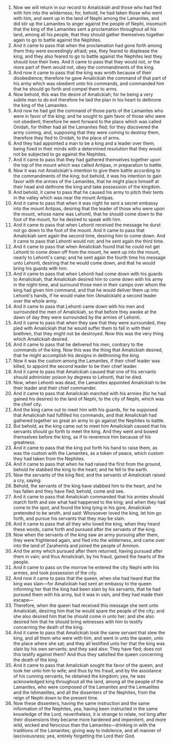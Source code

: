 1. Now we will return in our record to Amalickiah and those who had fled with him into the wilderness; for, behold, he had taken those who went with him, and went up in the land of Nephi among the Lamanites, and did stir up the Lamanites to anger against the people of Nephi, insomuch that the king of the Lamanites sent a proclamation throughout all his land, among all his people, that they should gather themselves together again to go to battle against the Nephites.
2. And it came to pass that when the proclamation had gone forth among them they were exceedingly afraid; yea, they feared to displease the king, and they also feared to go to battle against the Nephites lest they should lose their lives. And it came to pass that they would not, or the more part of them would not, obey the commandments of the king.
3. And now it came to pass that the king was wroth because of their disobedience; therefore he gave Amalickiah the command of that part of his army which was obedient unto his commands, and commanded him that he should go forth and compel them to arms.
4. Now behold, this was the desire of Amalickiah; for he being a very subtle man to do evil therefore he laid the plan in his heart to dethrone the king of the Lamanites.
5. And now he had got the command of those parts of the Lamanites who were in favor of the king; and he sought to gain favor of those who were not obedient; therefore he went forward to the place which was called Onidah, for thither had all the Lamanites fled; for they discovered the army coming, and, supposing that they were coming to destroy them, therefore they fled to Onidah, to the place of arms.
6. And they had appointed a man to be a king and a leader over them, being fixed in their minds with a determined resolution that they would not be subjected to go against the Nephites.
7. And it came to pass that they had gathered themselves together upon the top of the mount which was called Antipas, in preparation to battle.
8. Now it was not Amalickiah's intention to give them battle according to the commandments of the king; but behold, it was his intention to gain favor with the armies of the Lamanites, that he might place himself at their head and dethrone the king and take possession of the kingdom.
9. And behold, it came to pass that he caused his army to pitch their tents in the valley which was near the mount Antipas.
10. And it came to pass that when it was night he sent a secret embassy into the mount Antipas, desiring that the leader of those who were upon the mount, whose name was Lehonti, that he should come down to the foot of the mount, for he desired to speak with him.
11. And it came to pass that when Lehonti received the message he durst not go down to the foot of the mount. And it came to pass that Amalickiah sent again the second time, desiring him to come down. And it came to pass that Lehonti would not; and he sent again the third time.
12. And it came to pass that when Amalickiah found that he could not get Lehonti to come down off from the mount, he went up into the mount, nearly to Lehonti's camp; and he sent again the fourth time his message unto Lehonti, desiring that he would come down, and that he would bring his guards with him.
13. And it came to pass that when Lehonti had come down with his guards to Amalickiah, that Amalickiah desired him to come down with his army in the night-time, and surround those men in their camps over whom the king had given him command, and that he would deliver them up into Lehonti's hands, if he would make him (Amalickiah) a second leader over the whole army.
14. And it came to pass that Lehonti came down with his men and surrounded the men of Amalickiah, so that before they awoke at the dawn of day they were surrounded by the armies of Lehonti.
15. And it came to pass that when they saw that they were surrounded, they pled with Amalickiah that he would suffer them to fall in with their brethren, that they might not be destroyed. Now this was the very thing which Amalickiah desired.
16. And it came to pass that he delivered his men, contrary to the commands of the king. Now this was the thing that Amalickiah desired, that he might accomplish his designs in dethroning the king.
17. Now it was the custom among the Lamanites, if their chief leader was killed, to appoint the second leader to be their chief leader.
18. And it came to pass that Amalickiah caused that one of his servants should administer poison by degrees to Lehonti, that he died.
19. Now, when Lehonti was dead, the Lamanites appointed Amalickiah to be their leader and their chief commander.
20. And it came to pass that Amalickiah marched with his armies (for he had gained his desires) to the land of Nephi, to the city of Nephi, which was the chief city.
21. And the king came out to meet him with his guards, for he supposed that Amalickiah had fulfilled his commands, and that Amalickiah had gathered together so great an army to go against the Nephites to battle.
22. But behold, as the king came out to meet him Amalickiah caused that his servants should go forth to meet the king. And they went and bowed themselves before the king, as if to reverence him because of his greatness.
23. And it came to pass that the king put forth his hand to raise them, as was the custom with the Lamanites, as a token of peace, which custom they had taken from the Nephites.
24. And it came to pass that when he had raised the first from the ground, behold he stabbed the king to the heart; and he fell to the earth.
25. Now the servants of the king fled; and the servants of Amalickiah raised a cry, saying:
26. Behold, the servants of the king have stabbed him to the heart, and he has fallen and they have fled; behold, come and see.
27. And it came to pass that Amalickiah commanded that his armies should march forth and see what had happened to the king; and when they had come to the spot, and found the king lying in his gore, Amalickiah pretended to be wroth, and said: Whosoever loved the king, let him go forth, and pursue his servants that they may be slain.
28. And it came to pass that all they who loved the king, when they heard these words, came forth and pursued after the servants of the king.
29. Now when the servants of the king saw an army pursuing after them, they were frightened again, and fled into the wilderness, and came over into the land of Zarahemla and joined the people of Ammon.
30. And the army which pursued after them returned, having pursued after them in vain; and thus Amalickiah, by his fraud, gained the hearts of the people.
31. And it came to pass on the morrow he entered the city Nephi with his armies, and took possession of the city.
32. And now it came to pass that the queen, when she had heard that the king was slain—for Amalickiah had sent an embassy to the queen informing her that the king had been slain by his servants, that he had pursued them with his army, but it was in vain, and they had made their escape—
33. Therefore, when the queen had received this message she sent unto Amalickiah, desiring him that he would spare the people of the city; and she also desired him that he should come in unto her; and she also desired him that he should bring witnesses with him to testify concerning the death of the king.
34. And it came to pass that Amalickiah took the same servant that slew the king, and all them who were with him, and went in unto the queen, unto the place where she sat; and they all testified unto her that the king was slain by his own servants; and they said also: They have fled; does not this testify against them? And thus they satisfied the queen concerning the death of the king.
35. And it came to pass that Amalickiah sought the favor of the queen, and took her unto him to wife; and thus by his fraud, and by the assistance of his cunning servants, he obtained the kingdom; yea, he was acknowledged king throughout all the land, among all the people of the Lamanites, who were composed of the Lamanites and the Lemuelites and the Ishmaelites, and all the dissenters of the Nephites, from the reign of Nephi down to the present time.
36. Now these dissenters, having the same instruction and the same information of the Nephites, yea, having been instructed in the same knowledge of the Lord, nevertheless, it is strange to relate, not long after their dissensions they became more hardened and impenitent, and more wild, wicked and ferocious than the Lamanites—drinking in with the traditions of the Lamanites; giving way to indolence, and all manner of lasciviousness; yea, entirely forgetting the Lord their God.
